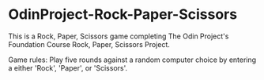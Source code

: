 # OdinProject-Rock-Paper-Scissors
This is a Rock, Paper, Scissors game completing The Odin Project's Foundation Course Rock, Paper, Scissors Project.

Game rules:
Play five rounds against a random computer choice by entering a either 'Rock', 'Paper', or 'Scissors'.
